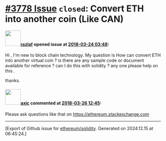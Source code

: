 # [\#3778 Issue](https://github.com/ethereum/solidity/issues/3778) `closed`: Convert ETH into another coin (Like CAN)

#### <img src="https://avatars.githubusercontent.com/u/37725289?v=4" width="50">[razlaf](https://github.com/razlaf) opened issue at [2018-03-24 03:48](https://github.com/ethereum/solidity/issues/3778):

Hi ,
I'm new to block chain technology. My question is How can convert ETH into another virtual coin ? is there are any sample code or document available for reference ? can I do this with solidity ? any one please help on this .

thanks.

#### <img src="https://avatars.githubusercontent.com/u/20340?v=4" width="50">[axic](https://github.com/axic) commented at [2018-03-26 12:45](https://github.com/ethereum/solidity/issues/3778#issuecomment-376152867):

Please ask questions like that on https://ethereum.stackexchange.com


-------------------------------------------------------------------------------



[Export of Github issue for [ethereum/solidity](https://github.com/ethereum/solidity). Generated on 2024.12.15 at 06:45:24.]
